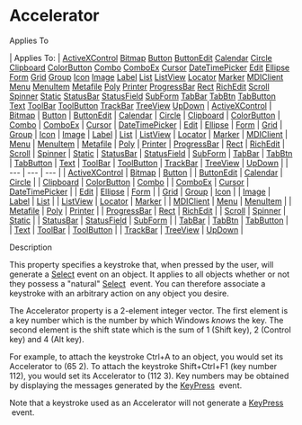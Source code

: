 




<h1 class="heading"><span class="name">Accelerator</span></h1>

Applies To

| Applies To: | [ActiveXControl](../a-z/activexcontrol.md) [Bitmap](../a-z/bitmap.md) [Button](../a-z/button.md) [ButtonEdit](../a-z/buttonedit.md) [Calendar](../a-z/calendar.md) [Circle](../a-z/circle.md) [Clipboard](../a-z/clipboard.md) [ColorButton](../a-z/colorbutton.md) [Combo](../a-z/combo.md) [ComboEx](../a-z/comboex.md) [Cursor](../a-z/cursor.md) [DateTimePicker](../a-z/datetimepicker.md) [Edit](../a-z/edit.md) [Ellipse](../a-z/ellipse.md) [Form](../a-z/form.md) [Grid](../a-z/grid.md) [Group](../a-z/group.md) [Icon](../a-z/icon.md) [Image](../a-z/image.md) [Label](../a-z/label.md) [List](../a-z/list.md) [ListView](../a-z/listview.md) [Locator](../a-z/locator.md) [Marker](../a-z/marker.md) [MDIClient](../a-z/mdiclient.md) [Menu](../a-z/menu.md) [MenuItem](../a-z/menuitem.md) [Metafile](../a-z/metafile.md) [Poly](../a-z/poly.md) [Printer](../a-z/printer.md) [ProgressBar](../a-z/progressbar.md) [Rect](../a-z/rect.md) [RichEdit](../a-z/richedit.md) [Scroll](../a-z/scroll.md) [Spinner](../a-z/spinner.md) [Static](../a-z/static.md) [StatusBar](../a-z/statusbar.md) [StatusField](../a-z/statusfield.md) [SubForm](../a-z/subform.md) [TabBar](../a-z/tabbar.md) [TabBtn](../a-z/tabbtn.md) [TabButton](../a-z/tabbutton.md) [Text](../a-z/text.md) [ToolBar](../a-z/toolbar.md) [ToolButton](../a-z/toolbutton.md) [TrackBar](../a-z/trackbar.md) [TreeView](../a-z/treeview.md) [UpDown](../a-z/updown.md) | [ActiveXControl](../a-z/activexcontrol.md) | [Bitmap](../a-z/bitmap.md) | [Button](../a-z/button.md) | [ButtonEdit](../a-z/buttonedit.md) | [Calendar](../a-z/calendar.md) | [Circle](../a-z/circle.md) | [Clipboard](../a-z/clipboard.md) | [ColorButton](../a-z/colorbutton.md) | [Combo](../a-z/combo.md) | [ComboEx](../a-z/comboex.md) | [Cursor](../a-z/cursor.md) | [DateTimePicker](../a-z/datetimepicker.md) | [Edit](../a-z/edit.md) | [Ellipse](../a-z/ellipse.md) | [Form](../a-z/form.md) | [Grid](../a-z/grid.md) | [Group](../a-z/group.md) | [Icon](../a-z/icon.md) | [Image](../a-z/image.md) | [Label](../a-z/label.md) | [List](../a-z/list.md) | [ListView](../a-z/listview.md) | [Locator](../a-z/locator.md) | [Marker](../a-z/marker.md) | [MDIClient](../a-z/mdiclient.md) | [Menu](../a-z/menu.md) | [MenuItem](../a-z/menuitem.md) | [Metafile](../a-z/metafile.md) | [Poly](../a-z/poly.md) | [Printer](../a-z/printer.md) | [ProgressBar](../a-z/progressbar.md) | [Rect](../a-z/rect.md) | [RichEdit](../a-z/richedit.md) | [Scroll](../a-z/scroll.md) | [Spinner](../a-z/spinner.md) | [Static](../a-z/static.md) | [StatusBar](../a-z/statusbar.md) | [StatusField](../a-z/statusfield.md) | [SubForm](../a-z/subform.md) | [TabBar](../a-z/tabbar.md) | [TabBtn](../a-z/tabbtn.md) | [TabButton](../a-z/tabbutton.md) | [Text](../a-z/text.md) | [ToolBar](../a-z/toolbar.md) | [ToolButton](../a-z/toolbutton.md) | [TrackBar](../a-z/trackbar.md) | [TreeView](../a-z/treeview.md) | [UpDown](../a-z/updown.md) |
| --- | --- | ---  |
| [ActiveXControl](../a-z/activexcontrol.md) | [Bitmap](../a-z/bitmap.md) | [Button](../a-z/button.md) |
| [ButtonEdit](../a-z/buttonedit.md) | [Calendar](../a-z/calendar.md) | [Circle](../a-z/circle.md) |
| [Clipboard](../a-z/clipboard.md) | [ColorButton](../a-z/colorbutton.md) | [Combo](../a-z/combo.md) |
| [ComboEx](../a-z/comboex.md) | [Cursor](../a-z/cursor.md) | [DateTimePicker](../a-z/datetimepicker.md) |
| [Edit](../a-z/edit.md) | [Ellipse](../a-z/ellipse.md) | [Form](../a-z/form.md) |
| [Grid](../a-z/grid.md) | [Group](../a-z/group.md) | [Icon](../a-z/icon.md) |
| [Image](../a-z/image.md) | [Label](../a-z/label.md) | [List](../a-z/list.md) |
| [ListView](../a-z/listview.md) | [Locator](../a-z/locator.md) | [Marker](../a-z/marker.md) |
| [MDIClient](../a-z/mdiclient.md) | [Menu](../a-z/menu.md) | [MenuItem](../a-z/menuitem.md) |
| [Metafile](../a-z/metafile.md) | [Poly](../a-z/poly.md) | [Printer](../a-z/printer.md) |
| [ProgressBar](../a-z/progressbar.md) | [Rect](../a-z/rect.md) | [RichEdit](../a-z/richedit.md) |
| [Scroll](../a-z/scroll.md) | [Spinner](../a-z/spinner.md) | [Static](../a-z/static.md) |
| [StatusBar](../a-z/statusbar.md) | [StatusField](../a-z/statusfield.md) | [SubForm](../a-z/subform.md) |
| [TabBar](../a-z/tabbar.md) | [TabBtn](../a-z/tabbtn.md) | [TabButton](../a-z/tabbutton.md) |
| [Text](../a-z/text.md) | [ToolBar](../a-z/toolbar.md) | [ToolButton](../a-z/toolbutton.md) |
| [TrackBar](../a-z/trackbar.md) | [TreeView](../a-z/treeview.md) | [UpDown](../a-z/updown.md) |


Description


This property specifies a keystroke that, when pressed by the user, will
generate a [Select](../a-z/select.md) event on an object. It
applies to all objects whether or not they possess a "natural" [Select](../a-z/select.md)
 event. You can therefore associate a keystroke with an arbitrary action on any
object you desire.


The Accelerator property is a 2-element integer vector. The first element is
a key number which is the number by which Windows *knows* the key. The
second element is the shift state which is the sum of 1 (Shift key), 2 (Control
key) and 4 (Alt key).


For example, to attach the keystroke Ctrl+A to an object, you would set its
Accelerator to (65 2). To attach the keystroke Shift+Ctrl+F1 (key number 112),
you would set its Accelerator to (112 3). Key numbers may be obtained by
displaying the messages generated by the [KeyPress](../a-z/keypress.md)
 event.


Note that a keystroke used as an Accelerator will not generate a [KeyPress](../a-z/keypress.md)
 event.



